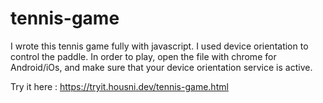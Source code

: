 # tennis-game
I wrote this tennis game fully with javascript. I used device orientation to control the paddle.
In order to play, open the file with chrome for Android/iOs, and make sure that your device orientation service is active.

Try it here : <https://tryit.housni.dev/tennis-game.html>